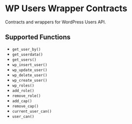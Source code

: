 # WP Users Wrapper Contracts

Contracts and wrappers for WordPress Users API.

## Supported Functions

- `get_user_by()`
- `get_userdata()`
- `get_users()`
- `wp_insert_user()`
- `wp_update_user()`
- `wp_delete_user()`
- `wp_create_user()`
- `wp_roles()`
- `add_role()`
- `remove_role()`
- `add_cap()`
- `remove_cap()`
- `current_user_can()`
- `user_can()`